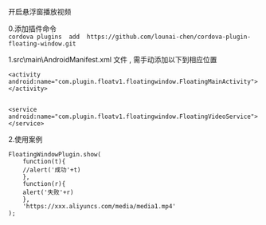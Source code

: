 开启悬浮窗播放视频

0.添加插件命令  
`cordova plugins  add  https://github.com/lounai-chen/cordova-plugin-floating-window.git`  

    


1.src\main\AndroidManifest.xml 文件 , 需手动添加以下到相应位置  

 ```
 <activity android:name="com.plugin.floatv1.floatingwindow.FloatingMainActivity"></activity>  
 

 <service android:name="com.plugin.floatv1.floatingwindow.FloatingVideoService"></service>  
```  




2.使用案例
```
FloatingWindowPlugin.show(
    function(t){
    //alert('成功'+t)
    },
    function(r){
    alert('失败'+r)
    },
    'https://xxx.aliyuncs.com/media/media1.mp4'
);
```